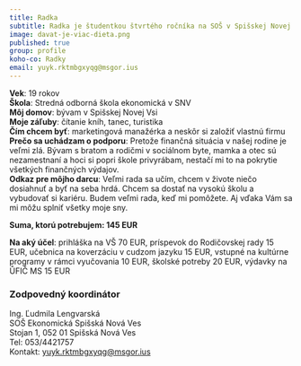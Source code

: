 ```yaml
---
title: Radka                  
subtitle: Radka je študentkou štvrtého ročníka na SOŠ v Spišskej Novej Vsi                 
image: davat-je-viac-dieta.png
published: true                   
group: profile
koho-co: Radky
email: yuyk.rktmbgxyqg@msgor.ius
---
```

**Vek**: 19 rokov                           
**Škola**: Stredná odborná škola ekonomická v SNV                        
**Môj domov**: bývam v Spišskej Novej Vsi                         
**Moje záľuby**: čítanie kníh, tanec, turistika                          
**Čím chcem byť**: marketingová manažérka a neskôr si založiť vlastnú firmu                  
**Prečo sa uchádzam o podporu**: Pretože finančná situácia v našej rodine je veľmi zlá. Bývam s bratom a rodičmi v sociálnom byte, mamka a otec sú nezamestnaní a hoci si popri škole privyrábam, nestačí mi to na pokrytie všetkých finančných výdajov.                                 
**Odkaz pre môjho darcu**: Veľmi rada sa učím, chcem v živote niečo dosiahnuť a byť na seba hrdá. Chcem sa dostať na vysokú školu a vybudovať si kariéru. Budem veľmi rada, keď mi pomôžete. Aj vďaka Vám sa mi môžu splniť všetky moje sny.                       

**Suma, ktorú potrebujem: 145 EUR** 

**Na aký účel**: prihláška na VŠ 70 EUR, príspevok do Rodičovskej rady 15 EUR, učebnica na koverzáciu v cudzom jazyku 15 EUR,
vstupné na kultúrne programy v rámci vyučovania 10 EUR, školské potreby 20 EUR, výdavky na ŮFIČ MS 15 EUR

### Zodpovedný koordinátor 

Ing. Ľudmila Lengvarská                           
SOŠ Ekonomická Spišská Nová Ves                                 
Stojan 1, 052 01 Spišská Nová Ves                                         
Tel: 053/4421757                                    
Kontakt: <yuyk.rktmbgxyqg@msgor.ius>                         
